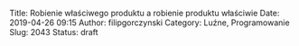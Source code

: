 Title: Robienie właściwego produktu a robienie produktu właściwie
Date: 2019-04-26 09:15
Author: filipgorczynski
Category: Luźne, Programowanie
Slug: 2043
Status: draft


